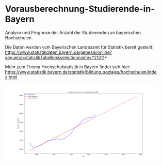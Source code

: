 # Vorausberechnung-Studierende-in-Bayern
Analyse und Prognose der Anzahl der Studierenden an bayerischen Hochschulen.

Die Daten werden vom Bayerischen Landesamt für Statistik bereit gestellt:
https://www.statistikdaten.bayern.de/genesis/online?sequenz=statistikTabellen&selectionname=*21311*

Mehr zum Thema Hochschulstatisitk in Bayern findet sich hier:
https://www.statistik.bayern.de/statistik/bildung_soziales/hochschulen/index.html

![linear_prediction.png](https://github.com/JoshuaSimon/Vorausberechnung-Studierende-in-Bayern/blob/master/plots/linear_prediction.png)
